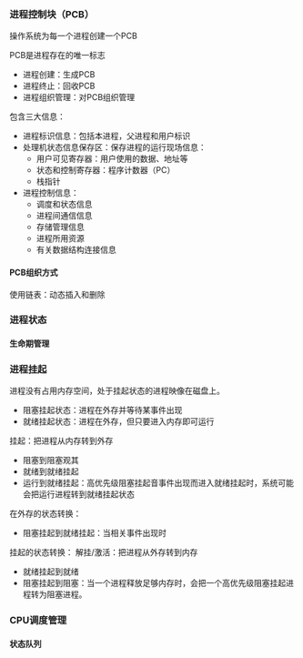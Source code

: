 ### 进程控制块（PCB）

操作系统为每一个进程创建一个PCB

PCB是进程存在的唯一标志

- 进程创建：生成PCB
- 进程终止：回收PCB
- 进程组织管理：对PCB组织管理

包含三大信息：

- 进程标识信息：包括本进程，父进程和用户标识
- 处理机状态信息保存区：保存进程的运行现场信息：
  - 用户可见寄存器：用户使用的数据、地址等
  - 状态和控制寄存器：程序计数器（PC）
  - 栈指针
- 进程控制信息：
  - 调度和状态信息
  - 进程间通信信息
  - 存储管理信息
  - 进程所用资源
  - 有关数据结构连接信息

#### PCB组织方式

使用链表：动态插入和删除

### 进程状态

#### 生命期管理



### 进程挂起

进程没有占用内存空间，处于挂起状态的进程映像在磁盘上。

- 阻塞挂起状态：进程在外存并等待某事件出现
- 就绪挂起状态：进程在外存，但只要进入内存即可运行

挂起：把进程从内存转到外存

- 阻塞到阻塞观其
- 就绪到就绪挂起
- 运行到就绪挂起：高优先级阻塞挂起音事件出现而进入就绪挂起时，系统可能会把运行进程转到就绪挂起状态

在外存的状态转换：

- 阻塞挂起到就绪挂起：当相关事件出现时

挂起的状态转换：
解挂/激活：把进程从外存转到内存

- 就绪挂起到就绪
- 阻塞挂起到阻塞：当一个进程释放足够内存时，会把一个高优先级阻塞挂起进程转为阻塞进程。



### CPU调度管理

#### 状态队列